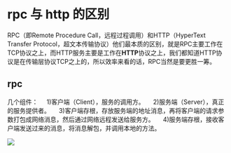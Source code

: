 # rpc 与 http 的区别

 RPC（即Remote Procedure Call，远程过程调用）和HTTP（HyperText Transfer Protocol，超文本传输协议）他们最本质的区别，就是RPC主要工作在TCP协议之上，而HTTP服务主要是工作在**HTTP**协议之上，我们都知道HTTP协议是在传输层协议TCP之上的，所以效率来看的话，RPC当然是要更胜一筹。

## rpc
几个组件：
    1)客户端（Client），服务的调用方。
    2)服务端（Server），真正的服务提供者。
    3)客户端存根，存放服务端的地址消息，再将客户端的请求参数打包成网络消息，然后通过网络远程发送给服务方。
    4)服务端存根，接收客户端发送过来的消息，将消息解包，并调用本地的方法。

![](https://img-blog.csdn.net/20180409220809083)